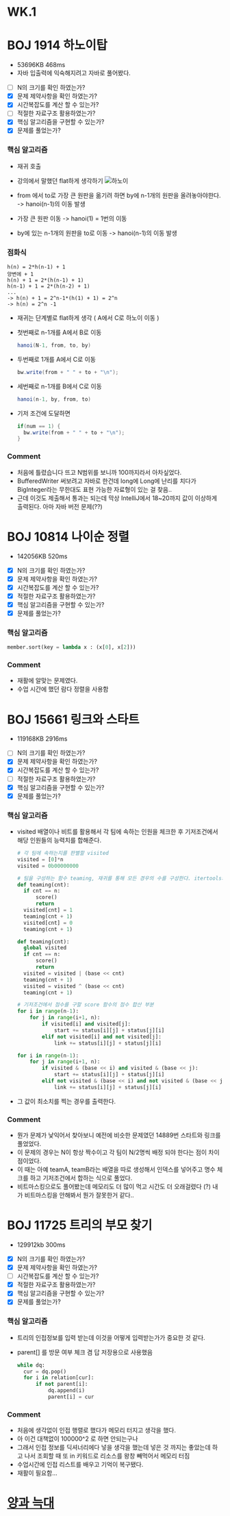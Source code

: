 # WK.1

# BOJ 1914 하노이탑 
* 53696KB 468ms
* 자바 입출력에 익숙해지려고 자바로 풀어봤다.
- [ ] N의 크기를 확인 하였는가?
- [x] 문제 제약사항을 확인 하였는가?
- [x] 시간복잡도를 계산 할 수 있는가?
- [ ] 적절한 자료구조 활용하였는가?
- [x] 핵심 알고리즘을 구현할 수 있는가?
- [x] 문제를 풀었는가?

### 핵심 알고리즘
* 재귀 호출
* 강의에서 말했던 flat하게 생각하기
![하노이](../../img/KUMA/하노이1.png)

* from 에서 to로 가장 큰 원판을 옮기려 하면 by에 n-1개의 원판을 올려놓아야한다.
-> hanoi(n-1)의 이동 발생
* 가장 큰 원판 이동
-> hanoi(1) = 1번의 이동
* by에 있는 n-1개의 원판을 to로 이동
-> hanoi(n-1)의 이동 발생   

### 점화식

  ```
  h(n) = 2*h(n-1) + 1   
  양변에 + 1   
  h(n) + 1 = 2*(h(n-1) + 1)   
  h(n-1) + 1 = 2*(h(n-2) + 1)   
  ...   
  -> h(n) + 1 = 2^n-1*(h(1) + 1) = 2^n   
  -> h(n) = 2^n -1   
  ```

* 재귀는 단계별로 flat하게 생각 ( A에서 C로 하노이 이동 )
* 첫번째로 n-1개를 A에서 B로 이동
  ```java
  hanoi(N-1, from, to, by)
  ```
* 두번째로 1개를 A에서 C로 이동
  ```java
  bw.write(from + " " + to + "\n");
  ```
* 세번째로 n-1개를 B에서 C로 이동
  ```java
  hanoi(n-1, by, from, to)
  ```
   
* 기저 조건에 도달하면
  ```java
  if(num == 1) {
    bw.write(from + " " + to + "\n");
  }
  ```

### Comment
* 처음에 틀렸습니다 뜨고 N범위를 보니까 100까지라서 아차싶었다.
* BufferedWriter 써보려고 자바로 한건데 long에 Long에 난리를 치다가 BigInteger라는 무한대도 표현 가능한 자료형이 있는 걸 찾음..
* 근데 이것도 제출해서 통과는 되는데 막상 IntelliJ에서 18~20까지 값이 이상하게 출력된다. 아마 자바 버전 문제(??) 
   
# BOJ 10814 나이순 정렬
* 142056KB 520ms
- [x] N의 크기를 확인 하였는가?
- [x] 문제 제약사항을 확인 하였는가?
- [x] 시간복잡도를 계산 할 수 있는가?
- [x] 적절한 자료구조 활용하였는가?
- [x] 핵심 알고리즘을 구현할 수 있는가?
- [x] 문제를 풀었는가?

### 핵심 알고리즘
  ```python
  member.sort(key = lambda x : (x[0], x[2]))
  ```
### Comment
* 재활에 알맞는 문제였다.
* 수업 시간에 했던 람다 정렬을 사용함

# BOJ 15661 링크와 스타트
* 119168KB 2916ms
- [ ] N의 크기를 확인 하였는가?
- [x] 문제 제약사항을 확인 하였는가?
- [x] 시간복잡도를 계산 할 수 있는가?
- [ ] 적절한 자료구조 활용하였는가?
- [x] 핵심 알고리즘을 구현할 수 있는가?
- [x] 문제를 풀었는가?

### 핵심 알고리즘
* visited 배열이나 비트를 활용해서 각 팀에 속하는 인원을 체크한 후 기저조건에서 해당 인원들의 능력치를 합해준다.
  ```python
  # 각 팀에 속하는지를 판별할 visited
  visited = [0]*n
  visited = 0b00000000
  ```
  ```python
  # 팀을 구성하는 함수 teaming, 재귀를 통해 모든 경우의 수를 구성한다. itertools의 조합을 사용해도 될 것 같다.
  def teaming(cnt):
    if cnt == n:
        score()
        return
    visited[cnt] = 1
    teaming(cnt + 1)
    visited[cnt] = 0
    teaming(cnt + 1)

  def teaming(cnt):
    global visited
    if cnt == n:
        score()
        return
    visited = visited | (base << cnt)
    teaming(cnt + 1)
    visited = visited ^ (base << cnt)
    teaming(cnt + 1)
  ```
  ```python
  # 기저조건에서 점수를 구할 score 함수의 점수 합산 부분
  for i in range(n-1):
      for j in range(i+1, n):
          if visited[i] and visited[j]:
              start += status[i][j] + status[j][i]
          elif not visited[i] and not visited[j]:
              link += status[i][j] + status[j][i]
  
  for i in range(n-1):
      for j in range(i+1, n):
          if visited & (base << i) and visited & (base << j):
              start += status[i][j] + status[j][i]
          elif not visited & (base << i) and not visited & (base << j):
              link += status[i][j] + status[j][i]
  ```

* 그 값이 최소치를 찍는 경우를 출력한다.

### Comment
* 뭔가 문제가 낯익어서 찾아보니 예전에 비슷한 문제였던 14889번 스타트와 링크를 풀었었다.
* 이 문제의 경우는 N이 항상 짝수이고 각 팀이 N/2명씩 배정 되야 한다는 점이 차이점이었다.
* 이 때는 아예 teamA, teamB라는 배열을 따로 생성해서 인덱스를 넣어주고 명수 체크를 하고 기저조건에서 합하는 식으로 풀었다.
* 비트마스킹으로도 풀어봤는데 메모리도 더 많이 먹고 시간도 더 오래걸렸다 (?) 내가 비트마스킹을 안해봐서 뭔가 잘못한거 같다..
   

# BOJ 11725 트리의 부모 찾기
* 129912kb 300ms
- [x] N의 크기를 확인 하였는가?
- [x] 문제 제약사항을 확인 하였는가?
- [ ] 시간복잡도를 계산 할 수 있는가?
- [x] 적절한 자료구조 활용하였는가?
- [x] 핵심 알고리즘을 구현할 수 있는가?
- [x] 문제를 풀었는가?

### 핵심 알고리즘
* 트리의 인접정보를 입력 받는데 이것을 어떻게 입력받는가가 중요한 것 같다.
* parent[] 를 방문 여부 체크 겸 답 저장용으로 사용했음
  
  ```python
  while dq:
    cur = dq.pop()
    for i in relation[cur]:
        if not parent[i]:
            dq.append(i)
            parent[i] = cur
  ```
### Comment
* 처음에 생각없이 인접 행렬로 했다가 메모리 터지고 생각을 했다.
* 아 이건 대책없이 100000^2 로 하면 안되는구나
* 그래서 인접 정보를 딕셔너리에다 넣을 생각을 했는데 넣은 것 까지는 좋았는데 하고 나서 조회할 때 또 in 키워드로 리소스를 왕창 빼먹어서 메모리 터짐
* 수업시간에 인접 리스트를 배우고 기억이 복구됐다.
* 재활이 필요함...

# [양과 늑대](./%EC%96%91%EA%B3%BC%20%EB%8A%91%EB%8C%80.pdf)